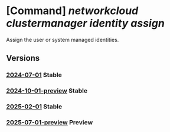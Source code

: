# [Command] _networkcloud clustermanager identity assign_

Assign the user or system managed identities.

## Versions

### [2024-07-01](/Resources/mgmt-plane/L3N1YnNjcmlwdGlvbnMve30vcmVzb3VyY2Vncm91cHMve30vcHJvdmlkZXJzL21pY3Jvc29mdC5uZXR3b3JrY2xvdWQvY2x1c3Rlcm1hbmFnZXJzL3t9/2024-07-01.xml) **Stable**

<!-- mgmt-plane /subscriptions/{}/resourcegroups/{}/providers/microsoft.networkcloud/clustermanagers/{} 2024-07-01 identity -->

### [2024-10-01-preview](/Resources/mgmt-plane/L3N1YnNjcmlwdGlvbnMve30vcmVzb3VyY2Vncm91cHMve30vcHJvdmlkZXJzL21pY3Jvc29mdC5uZXR3b3JrY2xvdWQvY2x1c3Rlcm1hbmFnZXJzL3t9/2024-10-01-preview.xml) **Stable**

<!-- mgmt-plane /subscriptions/{}/resourcegroups/{}/providers/microsoft.networkcloud/clustermanagers/{} 2024-10-01-preview identity -->

### [2025-02-01](/Resources/mgmt-plane/L3N1YnNjcmlwdGlvbnMve30vcmVzb3VyY2Vncm91cHMve30vcHJvdmlkZXJzL21pY3Jvc29mdC5uZXR3b3JrY2xvdWQvY2x1c3Rlcm1hbmFnZXJzL3t9/2025-02-01.xml) **Stable**

<!-- mgmt-plane /subscriptions/{}/resourcegroups/{}/providers/microsoft.networkcloud/clustermanagers/{} 2025-02-01 identity -->

### [2025-07-01-preview](/Resources/mgmt-plane/L3N1YnNjcmlwdGlvbnMve30vcmVzb3VyY2Vncm91cHMve30vcHJvdmlkZXJzL21pY3Jvc29mdC5uZXR3b3JrY2xvdWQvY2x1c3Rlcm1hbmFnZXJzL3t9/2025-07-01-preview.xml) **Preview**

<!-- mgmt-plane /subscriptions/{}/resourcegroups/{}/providers/microsoft.networkcloud/clustermanagers/{} 2025-07-01-preview identity -->
